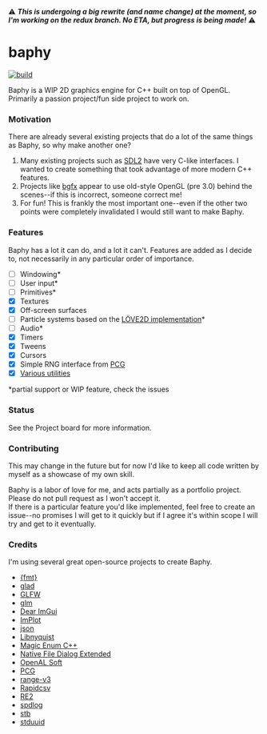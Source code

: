 :warning: ***This is undergoing a big rewrite (and name change) at the moment, so I'm working on the redux branch. No ETA, but progress is being made!*** :warning:

# baphy

[![build](https://github.com/bogicide/baphy/actions/workflows/c-cpp.yml/badge.svg?branch=main)](https://github.com/bogicide/baphy/actions/workflows/c-cpp.yml)

Baphy is a WIP 2D graphics engine for C++ built on top of OpenGL.<br>
Primarily a passion project/fun side project to work on.

### Motivation

There are already several existing projects that do a lot of the same things as Baphy, so why make another one?
1. Many existing projects such as [SDL2](https://www.libsdl.com) have very C-like interfaces. I wanted to create something that took advantage of more modern C++ features.
2. Projects like [bgfx](https://www.github.com/bkaradzic/bgfx) appear to use old-style OpenGL (pre 3.0) behind the scenes--if this is incorrect, someone correct me!
3. For fun! This is frankly the most important one--even if the other two points were completely invalidated I would still want to make Baphy.

### Features

Baphy has a lot it can do, and a lot it can't. Features are added as I decide to, not necessarily in any particular order of importance. <br>

- [ ] Windowing*
- [ ] User input*
- [ ] Primitives*
- [x] Textures
- [x] Off-screen surfaces
- [ ] Particle systems based on the [LÖVE2D implementation](https://love2d.org/wiki/ParticleSystem)* 
- [ ] Audio*
- [x] Timers
- [x] Tweens
- [x] Cursors
- [x] Simple RNG interface from [PCG](https://github.com/imneme/pcg-cpp)
- [x] [Various utilities](https://github.com/bofehlan/baphy/tree/main/include/baphy/util)

*partial support or WIP feature, check the issues

### Status

See the Project board for more information.

### Contributing

This may change in the future but for now I'd like to keep all code written by myself as a showcase of my own skill.

Baphy is a labor of love for me, and acts partially as a portfolio project. Please do not pull request as I won't accept it. <br>
If there is a particular feature you'd like implemented, feel free to create an issue--no promises I will get to it quickly but if I agree it's within scope I will try and get to it eventually.

### Credits

I'm using several great open-source projects to create Baphy.

- [{fmt}](https://github.com/fmtlib/fmt)
- [glad](https://github.com/Dav1dde/glad)
- [GLFW](https://github.com/glfw/glfw)
- [glm](https://github.com/g-truc/glm)
- [Dear ImGui](https://github.com/ocornut/imgui/tree/docking)
- [ImPlot](https://github.com/epezent/implot)
- [json](https://github.com/nlohmann/json)
- [Libnyquist](https://github.com/ddiakopoulos/libnyquist)
- [Magic Enum C++](https://github.com/Neargye/magic_enum)
- [Native File Dialog Extended](https://github.com/btzy/nativefiledialog-extended)
- [OpenAL Soft](https://github.com/kcat/openal-soft)
- [PCG](https://github.com/imneme/pcg-cpp)
- [range-v3](https://github.com/ericniebler/range-v3)
- [Rapidcsv](https://github.com/d99kris/rapidcsv)
- [RE2](https://github.com/google/re2)
- [spdlog](https://github.com/gabime/spdlog)
- [stb](https://github.com/nothings/stb)
- [stduuid](https://github.com/mariusbancila/stduuid)
